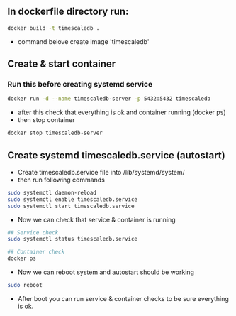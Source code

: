 ## In dockerfile directory run:
```sh
docker build -t timescaledb .
```
- command belove create image 'timescaledb' 
## Create & start container
### Run this before creating systemd service
```sh
docker run -d --name timescaledb-server -p 5432:5432 timescaledb
```
- after this check that everything is ok and container running (docker ps)
- then stop container 
```sh
docker stop timescaledb-server
```
## Create systemd timescaledb.service (autostart)
- Create timescaledb.service file into /lib/systemd/system/
- then run following commands
```sh
sudo systemctl daemon-reload
sudo systemctl enable timescaledb.service
sudo systemctl start timescaledb.service
```
- Now we can check that service & container is running
```sh
## Service check
sudo systemctl status timescaledb.service
```
```sh
## Container check
docker ps
```
- Now we can reboot system and autostart should be working
```sh
sudo reboot
```
- After boot you can run service & container checks to be sure everything is ok.
